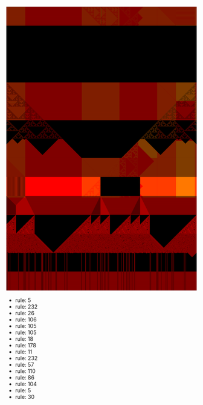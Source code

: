 ![photo](./output.png) 
 * rule: 5
* rule: 232
* rule: 26
* rule: 106
* rule: 105
* rule: 105
* rule: 18
* rule: 178
* rule: 11
* rule: 232
* rule: 57
* rule: 110
* rule: 86
* rule: 104
* rule: 5
* rule: 30
